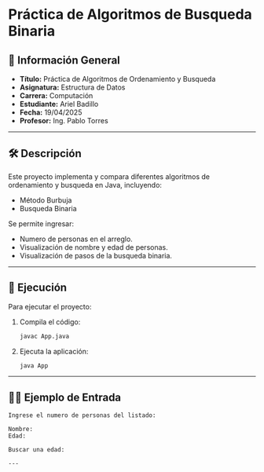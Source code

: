 # Práctica de Algoritmos de Busqueda Binaria

## 📌 Información General

- **Título:** Práctica de Algoritmos de Ordenamiento y Busqueda
- **Asignatura:** Estructura de Datos
- **Carrera:** Computación
- **Estudiante:** Ariel Badillo
- **Fecha:** 19/04/2025
- **Profesor:** Ing. Pablo Torres

---

## 🛠️ Descripción

Este proyecto implementa y compara diferentes algoritmos de ordenamiento y busqueda en Java, incluyendo:
- Método Burbuja
- Busqueda Binaria

Se permite ingresar:
- Numero de personas en el arreglo.
- Visualización de nombre y edad de personas.
- Visualización de pasos de la busqueda binaria.

---

## 🚀 Ejecución

Para ejecutar el proyecto:

1. Compila el código:
    ```bash
    javac App.java
    ```
2. Ejecuta la aplicación:
    ```bash
    java App
    ```

---

## 🧑‍💻 Ejemplo de Entrada

```plaintext
Ingrese el numero de personas del listado:

Nombre:
Edad:

Buscar una edad:

---
